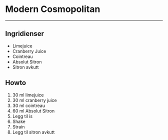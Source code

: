 # Modern Cosmopolitan
---

## Ingridienser
* Limejuice
* Cranberry Juice
* Cointreau
* Absolut Sitron
* Sitron avkutt

## Howto
1. 30 ml limejuice
2. 30 ml cranberry juice
3. 30 ml cointreau
4. 60 ml Absolut Sitron
5. Legg til is
6. Shake
7. Strain
8. Legg til sitron avkutt